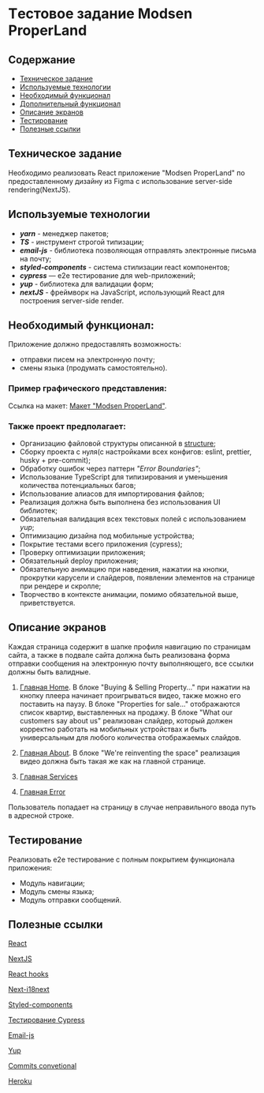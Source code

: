 # Tестовое задание Modsen ProperLand

## Содержание

-   [Техническое задание](#Техническое-задание)
-   [Используемые технологии](#Используемые-технологии)
-   [Необходимый функционал](#Необходимый-функционал)
-   [Дополнительный функционал](#Дополнительный-функционал)
-   [Описание экранов](#Описание-экранов)
-   [Тестирование](#Тестирование)
-   [Полезные ссылки](#Полезные-ссылки)

## Техническое задание

Необходимо реализовать React приложение "Modsen ProperLand" по предоставленному дизайну из Figma
с использование server-side rendering(NextJS).

## Используемые технологии

-   **_yarn_** - менеджер пакетов;
-   **_TS_** - инструмент строгой типизации;
-   **_email-js_** - библиотека позволяющая отправлять электронные письма на почту;
-   **_styled-components_** - система стилизации react компонентов;
-   **_cypress_** — e2e тестирование для web-приложений;
-   **_yup_** - библиотека для валидации форм;
-   **_nextJS_** - фреймворк на JavaScript, использующий React для построения server-side render.

## Необходимый функционал:

Приложение должно предоставлять возможность:

-   отправки писем на электронную почту;
-   смены языка (продумать самостоятельно).

### Пример графического представления:

Ссылка на макет: [Макет "Modsen ProperLand"](https://www.figma.com/file/rRRzmjzFZO6ayCDYePVUBL/Modsen-ProperLand?type=design&node-id=0-1&t=WBhJtdv34pBS8gVx-0).

### Также проект предполагает:

-   Организацию файловой структуры описанной в [structure](https://github.com/mkrivel/structure);
-   Сборку проекта с нуля(с настройками всех конфигов: eslint, prettier, husky + pre-commit);
-   Обработку ошибок через паттерн _"Error Boundaries"_;
-   Использование TypeScript для типизирования и уменьшения количества потенциальных багов;
-   Использование алиасов для импортирования файлов;
-   Реализация должна быть выполнена без использования UI библиотек;
-   Обязательная валидация всех текстовых полей с использованием _yup_;
-   Оптимизацию дизайна под мобильные устройства;
-   Покрытие тестами всего приложения (cypress);
-   Проверку оптимизации приложения;
-   Обязательный deploy приложения;
-   Обязательную анимацию при наведения, нажатии на кнопки, прокрутки карусели и слайдеров, появлении элементов на странице при рендере и скролле;
-   Творчество в контексте анимации, помимо обязательной выше, приветствуется.

## Описание экранов

Каждая страница содержит в шапке профиля навигацию по страницам сайта, а также в подвале сайта
должна быть реализована форма отправки сообщения на электронную почту выполняющего, все ссылки должны быть валидные.

1. [Главная Home](https://www.figma.com/file/rRRzmjzFZO6ayCDYePVUBL/Modsen-ProperLand?type=design&node-id=1-4461&t=CBu5MKi5NzZvE9iY-0).
   В блоке "Buying & Selling Property..." при нажатии на кнопку плеера начинает проигрываться видео, также можно его поставить на паузу.
   В блоке "Properties for sale..." отображаются список квартир, выставленных на продажу.
   В блоке "What our customers say about us" реализован слайдер, который должен корректно работать на мобильных устройствах и быть универсальным для любого количества отображаемых слайдов.

2. [Главная About](https://www.figma.com/file/rRRzmjzFZO6ayCDYePVUBL/Modsen-ProperLand?type=design&node-id=1-3970&t=CBu5MKi5NzZvE9iY-0).
   В блоке "We're reinventing the space" реализация видео должна быть такая же как на главной странице.

3. [Главная Services](https://www.figma.com/file/rRRzmjzFZO6ayCDYePVUBL/Modsen-ProperLand?type=design&node-id=1-1507&t=CBu5MKi5NzZvE9iY-0)

4. [Главная Error](https://www.figma.com/file/rRRzmjzFZO6ayCDYePVUBL/Modsen-ProperLand?type=design&node-id=1-426&t=CBu5MKi5NzZvE9iY-0)

Пользователь попадает на страницу в случае неправильного ввода путь в адресной строке.

## Тестирование

Реализовать e2e тестирование c полным покрытием функционала приложения:

-   Модуль навигации;
-   Модуль смены языка;
-   Модуль отправки сообщений.

## Полезные ссылки

[React](https://reactjs.org/docs/getting-started.html)

[NextJS](https://nextjs.org/docs)

[React hooks](https://reactjs.org/docs/hooks-intro.html)

[Next-i18next](https://github.com/i18next/next-i18next)

[Styled-components](https://www.styled-components.com/docs)

[Тестирование Cypress](https://docs.cypress.io/guides/overview/why-cypress.html#In-a-nutshell)

[Email-js](https://www.emailjs.com/docs/examples/reactjs/)

[Yup](https://www.npmjs.com/package/yup)

[Commits convetional](https://www.conventionalcommits.org/en/v1.0.0/#specification)

[Heroku](https://devcenter.heroku.com/articles/heroku-cli)
